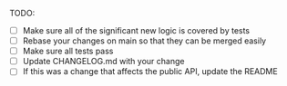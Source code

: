 <!--
  Thanks for filing a pull request on redux-form-validations!

  Please look at the following checklist to ensure that your PR
  can be accepted quickly:
-->

TODO:

- [ ] Make sure all of the significant new logic is covered by tests
- [ ] Rebase your changes on main so that they can be merged easily
- [ ] Make sure all tests pass
- [ ] Update CHANGELOG.md with your change
- [ ] If this was a change that affects the public API, update the README
